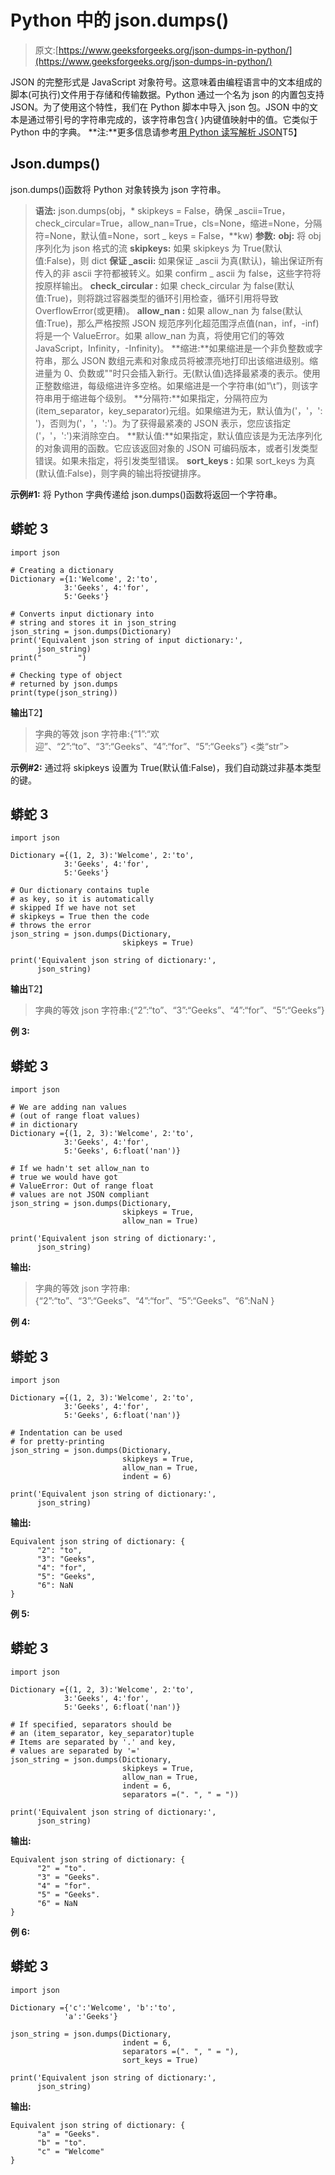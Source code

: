 # Python 中的 json.dumps()

> 原文:[https://www.geeksforgeeks.org/json-dumps-in-python/](https://www.geeksforgeeks.org/json-dumps-in-python/)

JSON 的完整形式是 JavaScript 对象符号。这意味着由编程语言中的文本组成的脚本(可执行)文件用于存储和传输数据。Python 通过一个名为 json 的内置包支持 JSON。为了使用这个特性，我们在 Python 脚本中导入 json 包。JSON 中的文本是通过带引号的字符串完成的，该字符串包含{ }内键值映射中的值。它类似于 Python 中的字典。
**注:**更多信息请参考[用 Python 读写解析 JSON](https://www.geeksforgeeks.org/read-write-and-parse-json-using-python/)T5】

## Json.dumps()

json.dumps()函数将 Python 对象转换为 json 字符串。

> **语法:**
> json.dumps(obj，* skipkeys = False，确保 _ascii=True，check_circular=True，allow_nan=True，cls=None，缩进=None，分隔符=None，默认值=None，sort _ keys = False，**kw)
> **参数:**
> **obj:** 将 obj 序列化为 json 格式的流
> **skipkeys:** 如果 skipkeys 为 True(默认值:False)，则 dict
> **保证 _ascii:** 如果保证 _ascii 为真(默认)，输出保证所有传入的非 ascii 字符都被转义。如果 confirm _ ascii 为 false，这些字符将按原样输出。
> **check_circular :** 如果 check_circular 为 false(默认值:True)，则将跳过容器类型的循环引用检查，循环引用将导致 OverflowError(或更糟)。
> **allow_nan :** 如果 allow_nan 为 false(默认值:True)，那么严格按照 JSON 规范序列化超范围浮点值(nan，inf，-inf)将是一个 ValueError。如果 allow_nan 为真，将使用它们的等效 JavaScript，Infinity，-Infinity)。
> **缩进:**如果缩进是一个非负整数或字符串，那么 JSON 数组元素和对象成员将被漂亮地打印出该缩进级别。缩进量为 0、负数或""时只会插入新行。无(默认值)选择最紧凑的表示。使用正整数缩进，每级缩进许多空格。如果缩进是一个字符串(如“\t”)，则该字符串用于缩进每个级别。
> **分隔符:**如果指定，分隔符应为(item_separator，key_separator)元组。如果缩进为无，默认值为('，'，': ')，否则为('，'，':')。为了获得最紧凑的 JSON 表示，您应该指定('，'，':')来消除空白。
> **默认值:**如果指定，默认值应该是为无法序列化的对象调用的函数。它应该返回对象的 JSON 可编码版本，或者引发类型错误。如果未指定，将引发类型错误。
> **sort_keys :** 如果 sort_keys 为真(默认值:False)，则字典的输出将按键排序。

**示例#1:** 将 Python 字典传递给 json.dumps()函数将返回一个字符串。

## 蟒蛇 3

```
import json

# Creating a dictionary
Dictionary ={1:'Welcome', 2:'to',
            3:'Geeks', 4:'for',
            5:'Geeks'}

# Converts input dictionary into
# string and stores it in json_string
json_string = json.dumps(Dictionary)
print('Equivalent json string of input dictionary:',
      json_string)
print("        ")

# Checking type of object
# returned by json.dumps
print(type(json_string))
```

**输出**T2】

> 字典的等效 json 字符串:{“1”:“欢迎”、“2”:“to”、“3”:“Geeks”、“4”:“for”、“5”:“Geeks”}
> <类“str”>

**示例#2:** 通过将 skipkeys 设置为 True(默认值:False)，我们自动跳过非基本类型的键。

## 蟒蛇 3

```
import json

Dictionary ={(1, 2, 3):'Welcome', 2:'to',
            3:'Geeks', 4:'for',
            5:'Geeks'}

# Our dictionary contains tuple
# as key, so it is automatically
# skipped If we have not set
# skipkeys = True then the code
# throws the error
json_string = json.dumps(Dictionary,
                         skipkeys = True)

print('Equivalent json string of dictionary:',
      json_string)
```

**输出**T2】

> 字典的等效 json 字符串:{“2”:“to”、“3”:“Geeks”、“4”:“for”、“5”:“Geeks”}

**例 3:**

## 蟒蛇 3

```
import json

# We are adding nan values
# (out of range float values)
# in dictionary
Dictionary ={(1, 2, 3):'Welcome', 2:'to',
            3:'Geeks', 4:'for',
            5:'Geeks', 6:float('nan')}

# If we hadn't set allow_nan to
# true we would have got
# ValueError: Out of range float
# values are not JSON compliant
json_string = json.dumps(Dictionary,
                         skipkeys = True,
                         allow_nan = True)

print('Equivalent json string of dictionary:',
      json_string)
```

**输出:**

> 字典的等效 json 字符串:{“2”:“to”、“3”:“Geeks”、“4”:“for”、“5”:“Geeks”、“6”:NaN }

**例 4:**

## 蟒蛇 3

```
import json

Dictionary ={(1, 2, 3):'Welcome', 2:'to',
            3:'Geeks', 4:'for',
            5:'Geeks', 6:float('nan')}

# Indentation can be used
# for pretty-printing
json_string = json.dumps(Dictionary,
                         skipkeys = True,
                         allow_nan = True,
                         indent = 6)

print('Equivalent json string of dictionary:',
      json_string)
```

**输出:**

```
Equivalent json string of dictionary: {
      "2": "to",
      "3": "Geeks",
      "4": "for",
      "5": "Geeks",
      "6": NaN
}
```

**例 5:**

## 蟒蛇 3

```
import json

Dictionary ={(1, 2, 3):'Welcome', 2:'to',
            3:'Geeks', 4:'for',
            5:'Geeks', 6:float('nan')}

# If specified, separators should be
# an (item_separator, key_separator)tuple
# Items are separated by '.' and key,
# values are separated by '='
json_string = json.dumps(Dictionary,
                         skipkeys = True,
                         allow_nan = True,
                         indent = 6,
                         separators =(". ", " = "))

print('Equivalent json string of dictionary:',
      json_string)
```

**输出:**

```
Equivalent json string of dictionary: {
      "2" = "to". 
      "3" = "Geeks". 
      "4" = "for". 
      "5" = "Geeks". 
      "6" = NaN
}
```

**例 6:**

## 蟒蛇 3

```
import json

Dictionary ={'c':'Welcome', 'b':'to',
            'a':'Geeks'}

json_string = json.dumps(Dictionary,
                         indent = 6,
                         separators =(". ", " = "),
                         sort_keys = True)

print('Equivalent json string of dictionary:',
      json_string)
```

**输出:**

```
Equivalent json string of dictionary: {
      "a" = "Geeks". 
      "b" = "to". 
      "c" = "Welcome"
}
```